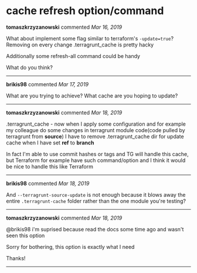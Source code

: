 # cache refresh option/command

**tomaszkrzyzanowski** commented *Mar 16, 2019*

What about implement some flag similar to terraform's `-update=true`? Removing on every change .terragrunt_cache is pretty hacky

 Additionally some refresh-all command could be handy

What do you think?
<br />
***


**brikis98** commented *Mar 17, 2019*

What are you trying to achieve? What cache are you hoping to update? 
***

**tomaszkrzyzanowski** commented *Mar 18, 2019*

.terragrunt_cache - now when I apply some configuration and for example my colleague do some changes in terragrunt module code(code pulled by terragrunt from **source**) I have to remove .terragrunt_cache dir for update cache when I have set **ref** to **branch** 

In fact I'm able to use commit hashes or tags and TG will handle this cache, but Terraform for example have such command/option and I think it would be nice to handle this like Terraform
***

**brikis98** commented *Mar 18, 2019*

And `--terragrunt-source-update` is not enough because it blows away the entire `.terragrunt-cache` folder rather than the one module you're testing?
***

**tomaszkrzyzanowski** commented *Mar 18, 2019*

@brikis98 i'm suprised because read the docs some time ago and wasn't seen this option

Sorry for bothering, this option is exactly what I need

Thanks!
***

